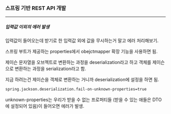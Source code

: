 <h3>스프링 기반 REST API 개발</h3>
<hr/>
<h5>입력값 이외의 에러 발생</h5>

입력값이 들어오는데 받기로 한 입력값 외에 값을 무시하는거 말고 에러 처리해보기.

스프링 부트가 제공하는 properties에서 obejctmapper 확장 기능을 사용하면 됨.

제이슨 문자열을 오브젝트로 변환하는 과정을 deserialization라고 하고 객체를 제이슨으로 변환하는 과정을 serialization라고 함.

지금 하려는건 제이슨을 객체로 변환하는 거니까 deserialization에 설정을 하면 됨.

```xml
spring.jackson.deserialization.fail-on-unknown-properties=true
```

unknown-properties는 우리가 받을 수 없는 프로퍼티들 (받을 수 있는 애들은 DTO에 설정되어 있음)이 들어오면 에러가 발생.

